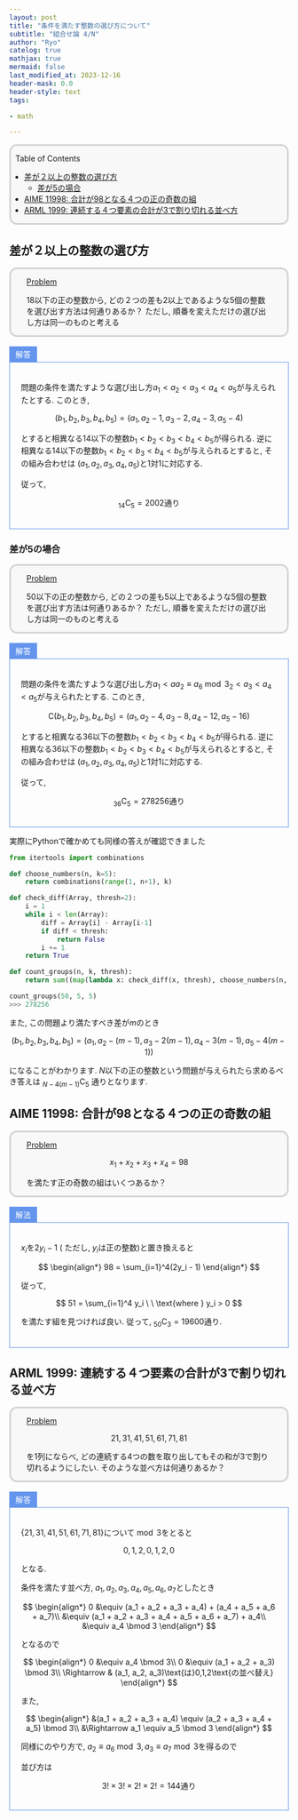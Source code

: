 ```yaml
---
layout: post
title: "条件を満たす整数の選び方について"
subtitle: "組合せ論 4/N"
author: "Ryo"
catelog: true
mathjax: true
mermaid: false
last_modified_at: 2023-12-16
header-mask: 0.0
header-style: text
tags:

- math

---
```


<div style='border-radius: 1em; border-style:solid; border-color:#D3D3D3; background-color:#F8F8F8'>

<p class="h4">&nbsp;&nbsp;Table of Contents</p>

<!-- START doctoc generated TOC please keep comment here to allow auto update -->
<!-- DON'T EDIT THIS SECTION, INSTEAD RE-RUN doctoc TO UPDATE -->

- [差が２以上の整数の選び方](#%E5%B7%AE%E3%81%8C%EF%BC%92%E4%BB%A5%E4%B8%8A%E3%81%AE%E6%95%B4%E6%95%B0%E3%81%AE%E9%81%B8%E3%81%B3%E6%96%B9)
  - [差が5の場合](#%E5%B7%AE%E3%81%8C5%E3%81%AE%E5%A0%B4%E5%90%88)
- [AIME 11998: 合計が98となる４つの正の奇数の組](#aime-11998-%E5%90%88%E8%A8%88%E3%81%8C98%E3%81%A8%E3%81%AA%E3%82%8B%EF%BC%94%E3%81%A4%E3%81%AE%E6%AD%A3%E3%81%AE%E5%A5%87%E6%95%B0%E3%81%AE%E7%B5%84)
- [ARML 1999: 連続する４つ要素の合計が3で割り切れる並べ方](#arml-1999-%E9%80%A3%E7%B6%9A%E3%81%99%E3%82%8B%EF%BC%94%E3%81%A4%E8%A6%81%E7%B4%A0%E3%81%AE%E5%90%88%E8%A8%88%E3%81%8C3%E3%81%A7%E5%89%B2%E3%82%8A%E5%88%87%E3%82%8C%E3%82%8B%E4%B8%A6%E3%81%B9%E6%96%B9)

<!-- END doctoc generated TOC please keep comment here to allow auto update -->


</div>

## 差が２以上の整数の選び方

<div style='padding-left: 2em; padding-right: 2em; border-radius: 1em; border-style:solid; border-color:#D3D3D3; background-color:#F8F8F8'>
<p class="h4"><ins>Problem</ins></p>

18以下の正の整数から, どの２つの差も2以上であるような5個の整数を選び出す方法は何通りあるか？ ただし,
順番を変えただけの選び出し方は同一のものと考える

</div>

<br>

<div style="display: inline-block; background: #6495ED;; border: 1px solid #6495ED; padding: 3px 10px;color:#FFFFFF"><span >解答</span>
</div>

<div style="border: 1px solid #6495ED; font-size: 100%; padding: 20px;">

問題の条件を満たすような選び出し方$a_1< a_2 < a_3 < a_4 < a_5$が与えられたとする. このとき,

$$
(b_1, b_2, b_3, b_4, b_5) = (a_1, a_2-1, a_3-2, a_4-3, a_5-4)
$$

とすると相異なる14以下の整数$b_1< b_2 < b_3 < b_4 < b_5$が得られる. 逆に相異なる14以下の整数$b_1< b_2 < b_3 < b_4 < b_5$が与えられるとすると, その組み合わせは
$(a_1, a_2, a_3, a_4, a_5)$と1対1に対応する. 

従って, 

$$
_{14}\text{C}_5 = 2002\text{通り}
$$

</div>

### 差が5の場合

<div style='padding-left: 2em; padding-right: 2em; border-radius: 1em; border-style:solid; border-color:#D3D3D3; background-color:#F8F8F8'>
<p class="h4"><ins>Problem</ins></p>

50以下の正の整数から, どの２つの差も5以上であるような5個の整数を選び出す方法は何通りあるか？ ただし,
順番を変えただけの選び出し方は同一のものと考える

</div>

<br>

<div style="display: inline-block; background: #6495ED;; border: 1px solid #6495ED; padding: 3px 10px;color:#FFFFFF"><span >解答</span>
</div>

<div style="border: 1px solid #6495ED; font-size: 100%; padding: 20px;">

問題の条件を満たすような選び出し方$a_1< aa_2\equiv a_6 \bmod 3_2 < a_3 < a_4 < a_5$が与えられたとする. このとき,

$$\text{C}
(b_1, b_2, b_3, b_4, b_5) = (a_1, a_2-4, a_3-8, a_4-12, a_5-16)
$$

とすると相異なる36以下の整数$b_1< b_2 < b_3 < b_4 < b_5$が得られる. 逆に相異なる36以下の整数$b_1< b_2 < b_3 < b_4 < b_5$が与えられるとすると, その組み合わせは
$(a_1, a_2, a_3, a_4, a_5)$と1対1に対応する. 

従って, 

$$
_{36}\text{C}_5 = 278256\text{通り}
$$

</div>

実際にPythonで確かめても同様の答えが確認できました

```python
from itertools import combinations

def choose_numbers(n, k=5):
    return combinations(range(1, n+1), k)

def check_diff(Array, thresh=2):
    i = 1
    while i < len(Array):
        diff = Array[i] - Array[i-1]
        if diff < thresh:
            return False
        i += 1
    return True

def count_groups(n, k, thresh):
    return sum((map(lambda x: check_diff(x, thresh), choose_numbers(n, k))))

count_groups(50, 5, 5)
>>> 278256
```

また, この問題より満たすべき差が$m$のとき

$$
(b_1, b_2, b_3, b_4, b_5) = (a_1, a_2-(m-1), a_3-2(m-1), a_4-3(m-1), a_5-4(m-1))
$$

になることがわかります. $N$以下の正の整数という問題が与えられたら求めるべき答えは $_{N- 4(m-1)}\text{C}_5$ 通りとなります.

## AIME 11998: 合計が98となる４つの正の奇数の組

<div style='padding-left: 2em; padding-right: 2em; border-radius: 1em; border-style:solid; border-color:#D3D3D3; background-color:#F8F8F8'>
<p class="h4"><ins>Problem</ins></p>

$$
x_1 + x_2 + x_3 + x_4 = 98
$$

を満たす正の奇数の組はいくつあるか？

</div>

<br>

<div style="display: inline-block; background: #6495ED;; border: 1px solid #6495ED; padding: 3px 10px;color:#FFFFFF"><span >解法</span>
</div>

<div style="border: 1px solid #6495ED; font-size: 100%; padding: 20px;">

$x_i$を$2y_i - 1$ ( ただし, $y_i$は正の整数)と置き換えると

$$
\begin{align*}
98 = \sum_{i=1}^4(2y_i - 1)
\end{align*}
$$

従って,

$$
51 = \sum_{i=1}^4 y_i \ \ \text{where } y_i > 0
$$

を満たす組を見つければ良い. 従って, $_{50}\text{C}_3 = 19600$通り.

</div>

## ARML 1999: 連続する４つ要素の合計が3で割り切れる並べ方

<div style='padding-left: 2em; padding-right: 2em; border-radius: 1em; border-style:solid; border-color:#D3D3D3; background-color:#F8F8F8'>
<p class="h4"><ins>Problem</ins></p>

$$
21, 31, 41, 51, 61, 71 ,81
$$

を1列にならべ, どの連続する4つの数を取り出してもその和が3で割り切れるようにしたい. 
そのような並べ方は何通りあるか？

</div>

<br>

<div style="display: inline-block; background: #6495ED;; border: 1px solid #6495ED; padding: 3px 10px;color:#FFFFFF"><span >解答</span>
</div>

<div style="border: 1px solid #6495ED; font-size: 100%; padding: 20px;">

$\{21, 31, 41, 51, 61, 71 ,81\}$について$\bmod 3$をとると

$$
0, 1, 2, 0, 1, 2, 0
$$

となる. 

条件を満たす並べ方, $a_1, a_2, a_3, a_4, a_5, a_6, a_7$としたとき

$$
\begin{align*}
0 &\equiv (a_1 + a_2 + a_3 + a_4) + (a_4 + a_5 + a_6 + a_7)\\
  &\equiv (a_1 + a_2 + a_3 + a_4 + a_5 + a_6 + a_7) + a_4\\
  &\equiv a_4 \bmod 3
\end{align*}
$$

となるので

$$
\begin{align*}
0 &\equiv a_4 \bmod 3\\
0 &\equiv (a_1 + a_2 + a_3) \bmod 3\\
\Rightarrow & (a_1, a_2, a_3)\text{は}0,1,2\text{の並べ替え}
\end{align*}
$$

また, 

$$
\begin{align*}
&(a_1 + a_2 + a_3 + a_4) \equiv (a_2 + a_3 + a_4 + a_5) \bmod 3\\
&\Rightarrow a_1 \equiv a_5 \bmod 3
\end{align*}
$$

同様にのやり方で, $a_2\equiv a_6 \bmod 3, a_3\equiv a_7 \bmod 3$を得るので

並び方は

$$
3!\times 3! \times 2! \times 2! = 144\text{通り}
$$

</div>
